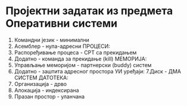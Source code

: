 # Пројектни задатак из предмета Оперативни системи
1. Командни језик - минимални
2. Асемблер - нула-адресни
ПРОЦЕСИ:
3. Распоређивање процеса - СРТ са прекидањем
4. Додатно - команда за прекидање (kill)
МЕМОРИЈА:
5. Управљање меморијом - партнерски (buddy) систем
6. Додатно - заштита адресног простора
УИ уређаји:
7.Диск - ДМА
СИСТЕМ ДАТОТЕКА:
8. Организација - дрво
9. Алокација - индексирана
10. Празан простор - уланчана
